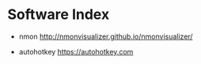 # Software Index

- nmon
  http://nmonvisualizer.github.io/nmonvisualizer/

- autohotkey
  https://autohotkey.com
